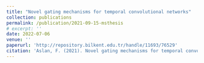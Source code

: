 ```yaml
---
title: "Novel gating mechanisms for temporal convolutional networks"
collection: publications
permalink: /publication/2021-09-15-msthesis
# excerpt: ''
date: 2022-07-06
venue: ''
paperurl: 'http://repository.bilkent.edu.tr/handle/11693/76529'
citation: 'Aslan, F. (2021). Novel gating mechanisms for temporal convolutional networks (Masters dissertation, Bilkent University).'
---
```


<!-- Recommended citation: Aslan, F., Kozat, S.S. Handling irregularly sampled signals with gated temporal convolutional networks. SIViP (2022). https://doi.org/10.1007/s11760-022-02292-2 -->
